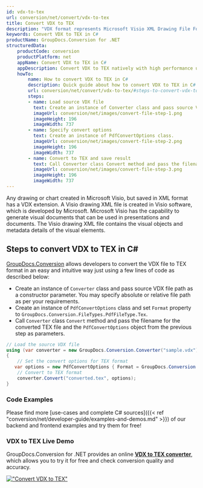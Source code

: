 ```yaml
---
id: vdx-to-tex
url: conversion/net/convert/vdx-to-tex
title: Convert VDX to TEX
description: "VDX format represents Microsoft Visio XML Drawing File Format with .vdx extension. Learn how to convert VDX to TEX file programmatically in C# language using GroupDocs.Conversion for .NET library."
keywords: Convert VDX to TEX in C#
productName: GroupDocs.Conversion for .NET
structuredData:
    productCode: conversion
    productPlatform: net
    appName: Convert VDX to TEX in C#
    appDescription: Convert VDX to TEX natively with high performance using C# language and server side GroupDocs.Conversion for .NET APIs, without the use of any software like Microsoft or Open Office.
    howTo:
        name: How to convert VDX to TEX in C# 
        description: Quick guide about how to convert VDX to TEX in C# with high performance and accuracy.
        url: conversion/net/convert/vdx-to-tex/#steps-to-convert-vdx-to-tex-in-c
        steps:
        - name: Load source VDX file 
          text: Create an instance of Converter class and pass source VDX file path as a constructor parameter. You may specify absolute or relative file path as per your requirements. 
          imageUrl: conversion/net/images/convert-file-step-1.png
          imageHeight: 196
          imageWidth: 737
        - name: Specify convert options 
          text: Create an instance of PdfConvertOptions class.
          imageUrl: conversion/net/images/convert-file-step-2.png
          imageHeight: 196
          imageWidth: 737
        - name: Convert to TEX and save result 
          text: Call Converter class Convert method and pass the filename for the converted HTML file and the PdfConvertOptions object from the previous step as parameters.
          imageUrl: conversion/net/images/convert-file-step-3.png
          imageHeight: 196
          imageWidth: 737
---
```


Any drawing or chart created in Microsoft Visio, but saved in XML format has a VDX extension. A Visio drawing XML file is created in Visio software, which is developed by Microsoft. Microsoft Visio has the capability to generate visual documents that can be used in presentations and documents. The Visio drawing XML file contains the visual objects and metadata details of the visual elements.

## Steps to convert VDX to TEX in C#

[GroupDocs.Conversion](https://products.groupdocs.com/conversion/net) allows developers to convert the VDX file to TEX format in an easy and intuitive way just using a few lines of code as described below:

* Create an instance of `Converter` class and pass source VDX file path as a constructor parameter. You may specify absolute or relative file path as per your requirements. 
* Create an instance of `PdfConvertOptions` class and set `Format` property to `GroupDocs.Conversion.FileTypes.PdfFileType.Tex`.
* Call `Converter` class `Convert` method and pass the filename for the converted TEX file and the `PdfConvertOptions` object from the previous step as parameters.

```csharp
// Load the source VDX file
using (var converter = new GroupDocs.Conversion.Converter("sample.vdx"))
{
    // Set the convert options for TEX format
   var options = new PdfConvertOptions { Format = GroupDocs.Conversion.FileTypes.PdfFileType.Tex };
    // Convert to TEX format
    converter.Convert("converted.tex", options);
}
```

### Code Examples

Please find more [use-cases and complete C# sources]({{< ref "conversion/net/developer-guide/examples-and-demos.md" >}}) of our backend and frontend examples and try them for free!

### VDX to TEX Live Demo

GroupDocs.Conversion for .NET provides an online [**VDX to TEX converter**](https://products.groupdocs.app/conversion/vdx-to-tex), which allows you to try it for free and check conversion quality and accuracy.

[!["Convert VDX to TEX"](conversion/net/images/convert-to-tex/convert-vdx-to-tex.png)](https://products.groupdocs.app/conversion/vdx-to-tex)
